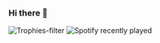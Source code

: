 ### Hi there 👋

<!--
**hugdesousa/hugdesousa** is a ✨ _special_ ✨ repository because its `README.md` (this file) appears on your GitHub profile.

Here are some ideas to get you started:

- 🔭 I’m currently working on ...
- 🌱 I’m currently learning ...
- 👯 I’m looking to collaborate on ...
- 🤔 I’m looking for help with ...
- 💬 Ask me about ...
- 📫 How to reach me: ...
- 😄 Pronouns: ...
- ⚡ Fun fact: ...
-->
![Trophies-filter](https://github-profile-trophy.vercel.app/?username=hugdesousa&rank=-UNKNOWN&row=1&column=3&theme=kimbie_dark&margin-w=15&no-bg=true)
![Spotify recently played](https://spotify-recently-played-readme.vercel.app/api?user=rb1c5x1dhrhxvatbn5000xjwm&count=3)

